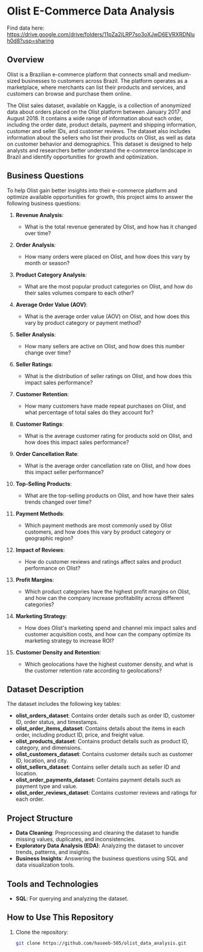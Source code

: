 # Olist E-Commerce Data Analysis

Find data here: https://drive.google.com/drive/folders/11pZa2jLRP7so3oXJwD6EVRXRDNluh0d8?usp=sharing

## Overview
Olist is a Brazilian e-commerce platform that connects small and medium-sized businesses to customers across Brazil. The platform operates as a marketplace, where merchants can list their products and services, and customers can browse and purchase them online.

The Olist sales dataset, available on Kaggle, is a collection of anonymized data about orders placed on the Olist platform between January 2017 and August 2018. It contains a wide range of information about each order, including the order date, product details, payment and shipping information, customer and seller IDs, and customer reviews. The dataset also includes information about the sellers who list their products on Olist, as well as data on customer behavior and demographics. This dataset is designed to help analysts and researchers better understand the e-commerce landscape in Brazil and identify opportunities for growth and optimization.

## Business Questions
To help Olist gain better insights into their e-commerce platform and optimize available opportunities for growth, this project aims to answer the following business questions:

1. **Revenue Analysis**:
   - What is the total revenue generated by Olist, and how has it changed over time?

2. **Order Analysis**:
   - How many orders were placed on Olist, and how does this vary by month or season?

3. **Product Category Analysis**:
   - What are the most popular product categories on Olist, and how do their sales volumes compare to each other?

4. **Average Order Value (AOV)**:
   - What is the average order value (AOV) on Olist, and how does this vary by product category or payment method?

5. **Seller Analysis**:
   - How many sellers are active on Olist, and how does this number change over time?

6. **Seller Ratings**:
   - What is the distribution of seller ratings on Olist, and how does this impact sales performance?

7. **Customer Retention**:
   - How many customers have made repeat purchases on Olist, and what percentage of total sales do they account for?

8. **Customer Ratings**:
   - What is the average customer rating for products sold on Olist, and how does this impact sales performance?

9. **Order Cancellation Rate**:
   - What is the average order cancellation rate on Olist, and how does this impact seller performance?

10. **Top-Selling Products**:
    - What are the top-selling products on Olist, and how have their sales trends changed over time?

11. **Payment Methods**:
    - Which payment methods are most commonly used by Olist customers, and how does this vary by product category or geographic region?

12. **Impact of Reviews**:
    - How do customer reviews and ratings affect sales and product performance on Olist?

13. **Profit Margins**:
    - Which product categories have the highest profit margins on Olist, and how can the company increase profitability across different categories?

14. **Marketing Strategy**:
    - How does Olist's marketing spend and channel mix impact sales and customer acquisition costs, and how can the company optimize its marketing strategy to increase ROI?

15. **Customer Density and Retention**:
    - Which geolocations have the highest customer density, and what is the customer retention rate according to geolocations?

## Dataset Description
The dataset includes the following key tables:
- **olist_orders_dataset**: Contains order details such as order ID, customer ID, order status, and timestamps.
- **olist_order_items_dataset**: Contains details about the items in each order, including product ID, price, and freight value.
- **olist_products_dataset**: Contains product details such as product ID, category, and dimensions.
- **olist_customers_dataset**: Contains customer details such as customer ID, location, and city.
- **olist_sellers_dataset**: Contains seller details such as seller ID and location.
- **olist_order_payments_dataset**: Contains payment details such as payment type and value.
- **olist_order_reviews_dataset**: Contains customer reviews and ratings for each order.

## Project Structure
- **Data Cleaning**: Preprocessing and cleaning the dataset to handle missing values, duplicates, and inconsistencies.
- **Exploratory Data Analysis (EDA)**: Analyzing the dataset to uncover trends, patterns, and insights.
- **Business Insights**: Answering the business questions using SQL and data visualization tools.

## Tools and Technologies
- **SQL**: For querying and analyzing the dataset.

## How to Use This Repository
1. Clone the repository:
   ```bash
   git clone https://github.com/haseeb-505/olist_data_analysis.git
